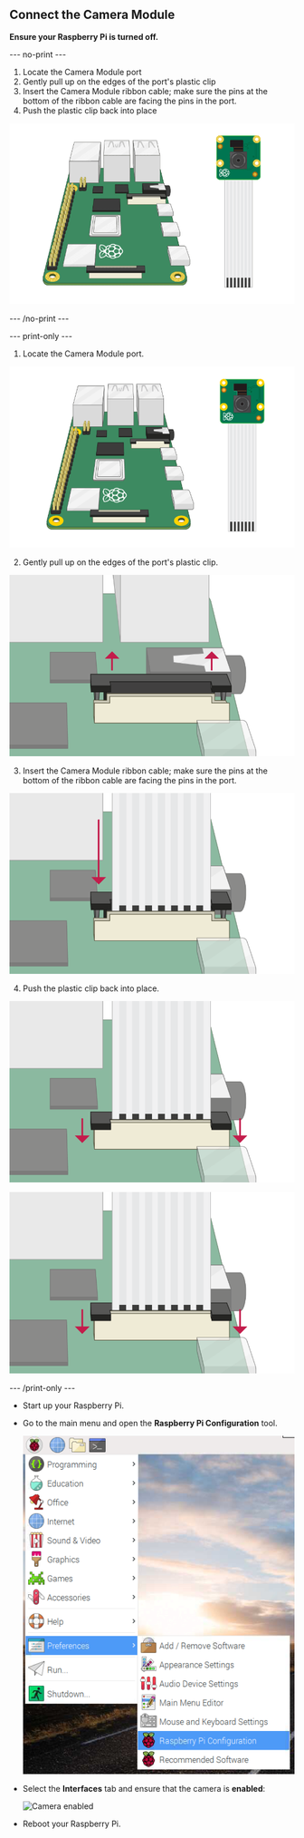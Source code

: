## Connect the Camera Module

**Ensure your Raspberry Pi is turned off.**

--- no-print ---

1. Locate the Camera Module port
2. Gently pull up on the edges of the port's plastic clip
3. Insert the Camera Module ribbon cable; make sure the pins at the bottom of the ribbon cable are facing the pins in the port.
4. Push the plastic clip back into place

![Animation of how to connect the Raspberry Pi Camera Module](images/connect-camera.gif)

--- /no-print ---

--- print-only ---

1. Locate the Camera Module port.

![raspberry pi and camera module](images/connect-camera1.png)

2. Gently pull up on the edges of the port's plastic clip.

![camera module port lifted up](images/connect-camera2.png)

3. Insert the Camera Module ribbon cable;  make sure the pins at the bottom of the ribbon cable are facing the pins in the port.

![camera module ribbon cable inserted into port](images/connect-camera3.png)

4. Push the plastic clip back into place.

![camera module port pushed down](images/connect-camera4.png)

![camera module port pushed down](images/connect-camera4.png)

--- /print-only ---

- Start up your Raspberry Pi.

- Go to the main menu and open the **Raspberry Pi Configuration** tool.

    ![Raspberry Pi Configuration Tool](images/pi-configuration-menu.png)

- Select the **Interfaces** tab and ensure that the camera is **enabled**:

    ![Camera enabled](images/pi-configuration-interfaces-annotated.png)

- Reboot your Raspberry Pi.
